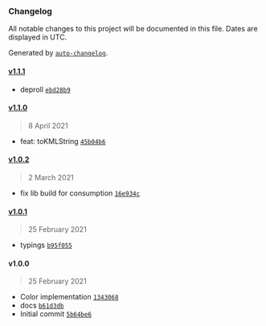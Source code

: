 ### Changelog

All notable changes to this project will be documented in this file. Dates are displayed in UTC.

Generated by [`auto-changelog`](https://github.com/CookPete/auto-changelog).

#### [v1.1.1](https://github.com/nbsolutions-ca/color/compare/v1.1.0...v1.1.1)

- deproll [`ebd28b9`](https://github.com/nbsolutions-ca/color/commit/ebd28b9176e8945854062010d18004319f14027d)

#### [v1.1.0](https://github.com/nbsolutions-ca/color/compare/v1.0.2...v1.1.0)

> 8 April 2021

- feat: toKMLString [`45b04b6`](https://github.com/nbsolutions-ca/color/commit/45b04b6e357daf0d51308e8864bc5ec2aa1b4f80)

#### [v1.0.2](https://github.com/nbsolutions-ca/color/compare/v1.0.1...v1.0.2)

> 2 March 2021

- fix lib build for consumption [`16e934c`](https://github.com/nbsolutions-ca/color/commit/16e934c7a532e2057e0e07b98d4b4aa47454ab7d)

#### [v1.0.1](https://github.com/nbsolutions-ca/color/compare/v1.0.0...v1.0.1)

> 25 February 2021

- typings [`b95f055`](https://github.com/nbsolutions-ca/color/commit/b95f055140bc37ae479f875f5d17a1c379e38aba)

#### v1.0.0

> 25 February 2021

- Color implementation [`1343068`](https://github.com/nbsolutions-ca/color/commit/1343068ea6075bec03615b02ff589dea3db88b0f)
- docs [`b61d3db`](https://github.com/nbsolutions-ca/color/commit/b61d3dbec82f63dc878a2649faf62184a115c8cd)
- Initial commit [`5b64be6`](https://github.com/nbsolutions-ca/color/commit/5b64be65f7c8bf98983da04da93d18bbfe91090b)
